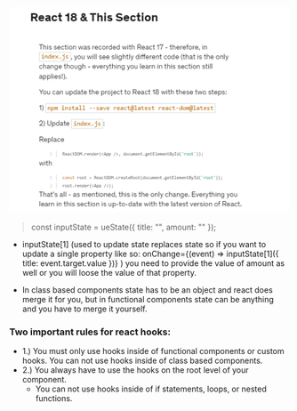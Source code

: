 ![1666803534593](image/notes/1666803534593.png)

>   const inputState = ueState({ title: "", amount: "" });

- inputState[1] (used to update state replaces state so if you want to update a single property like so: onChange={(event) => inputState[1]({ title: event.target.value })}  ) you need to provide the value of amount as well or you will loose the value of that property. 


- In class based components state has to be an object and react does merge it for you, but in functional components state can be anything and you have to merge it yourself.



### Two important rules for react hooks:

- 1.) You must only use hooks inside of functional components or custom hooks. You can not use hooks inside of class based components.
- 2.) You always have to use the hooks on the root level of your component.
    - You can not use hooks inside of if statements, loops, or nested functions.




